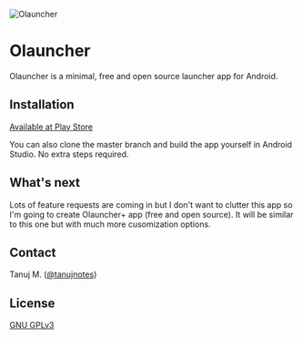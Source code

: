 ![Olauncher](https://repository-images.githubusercontent.com/278638069/e14e7b80-c874-11ea-9a8f-afd6a88db933)
# Olauncher
Olauncher is a minimal, free and open source launcher app for Android.

## Installation

[Available at Play Store](https://play.google.com/store/apps/details?id=app.olauncher)

You can also clone the master branch and build the app yourself in Android Studio. No extra steps required.

## What's next

Lots of feature requests are coming in but I don't want to clutter this app so I'm going to create Olauncher+ app (free and open source). It will be similar to this one but with much more cusomization options.

## Contact
Tanuj M. ([@tanujnotes](https://twitter.com/tanujnotes))

## License
[GNU GPLv3 ](https://www.gnu.org/licenses/gpl-3.0.en.html)
